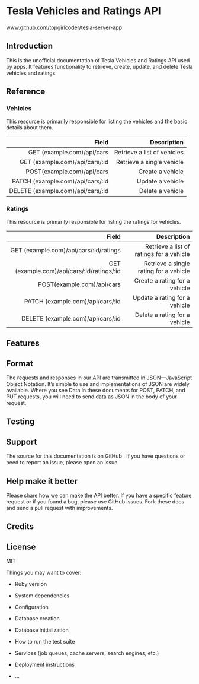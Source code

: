 # Tesla Vehicles and Ratings API
www.github.com/topgirlcoder/tesla-server-app

## Introduction
This is the unofficial documentation of Tesla Vehicles and Ratings API used by apps. It features functionality to retrieve, create, update, and delete Tesla vehicles and ratings.

## Reference
### Vehicles
This resource is primarily responsible for listing the vehicles and the basic details about them.

|Field | Description|
|-----:|-----------:| 
|GET (example.com)/api/cars | Retrieve a list of vehicles|
|GET (example.com)/api/cars/:id | Retrieve a single vehicle|
|POST(example.com)/api/cars | Create a vehicle|
|PATCH (example.com)/api/cars/:id | Update a vehicle|
|DELETE (example.com)/api/cars/:id | Delete a vehicle|

### Ratings
This resource is primarily responsible for listing the ratings for vehicles.

|Field | Description|
|-----:|-----------:| 
|GET (example.com)/api/cars/:id/ratings | Retrieve a list of ratings for a vehicle|
|GET (example.com)/api/cars/:id/ratings/:id | Retrieve a single rating for a vehicle|
|POST(example.com)/api/cars | Create a rating for a vehicle|
|PATCH (example.com)/api/cars/:id | Update a rating for a vehicle|
|DELETE (example.com)/api/cars/:id | Delete a rating for a vehicle|

## Features
## Format
The requests and responses in our API are transmitted in JSON—JavaScript Object Notation. It’s simple to use and implementations of JSON are widely available. Where you see Data in these documents for POST, PATCH, and PUT requests, you will need to send data as JSON in the body of your request.
## Testing
## Support
The source for this documentation is on GitHub . If you have questions or need to report an issue, please open an issue.
## Help make it better
Please share how we can make the API better. If you have a specific feature request or if you found a bug, please use GitHub issues. Fork these docs and send a pull request with improvements.
## Credits

## License
MIT

Things you may want to cover:

* Ruby version

* System dependencies

* Configuration

* Database creation

* Database initialization

* How to run the test suite

* Services (job queues, cache servers, search engines, etc.)

* Deployment instructions

* ...
